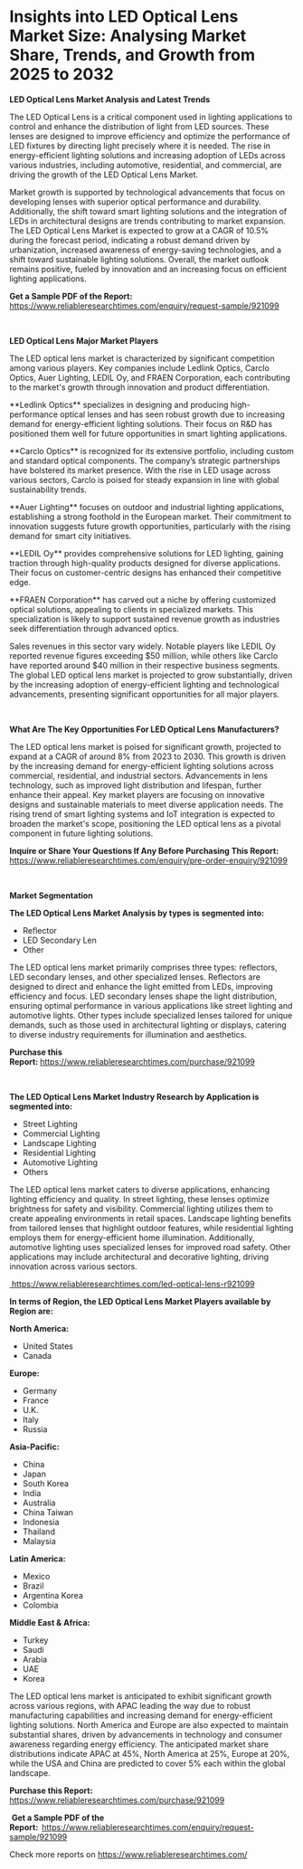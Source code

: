 <p><h1>Insights into LED Optical Lens Market Size: Analysing Market Share, Trends, and Growth from 2025 to 2032</h1></p><p><strong>LED Optical Lens Market Analysis and Latest Trends</strong></p>
<p><p>The LED Optical Lens is a critical component used in lighting applications to control and enhance the distribution of light from LED sources. These lenses are designed to improve efficiency and optimize the performance of LED fixtures by directing light precisely where it is needed. The rise in energy-efficient lighting solutions and increasing adoption of LEDs across various industries, including automotive, residential, and commercial, are driving the growth of the LED Optical Lens Market.</p><p>Market growth is supported by technological advancements that focus on developing lenses with superior optical performance and durability. Additionally, the shift toward smart lighting solutions and the integration of LEDs in architectural designs are trends contributing to market expansion. The LED Optical Lens Market is expected to grow at a CAGR of 10.5% during the forecast period, indicating a robust demand driven by urbanization, increased awareness of energy-saving technologies, and a shift toward sustainable lighting solutions. Overall, the market outlook remains positive, fueled by innovation and an increasing focus on efficient lighting applications.</p></p>
<p><strong>Get a Sample PDF of the Report:&nbsp;</strong> <a href="https://www.reliableresearchtimes.com/enquiry/request-sample/921099?utm_campaign=2464&utm_medium=2&utm_source=Github&utm_content=ia&utm_term=06042025&utm_id=led-optical-lens">https://www.reliableresearchtimes.com/enquiry/request-sample/921099</a></p>
<p>&nbsp;</p>
<p><strong>LED Optical Lens Major Market Players</strong></p>
<p><p>The LED optical lens market is characterized by significant competition among various players. Key companies include Ledlink Optics, Carclo Optics, Auer Lighting, LEDIL Oy, and FRAEN Corporation, each contributing to the market's growth through innovation and product differentiation.</p><p>**Ledlink Optics** specializes in designing and producing high-performance optical lenses and has seen robust growth due to increasing demand for energy-efficient lighting solutions. Their focus on R&D has positioned them well for future opportunities in smart lighting applications.</p><p>**Carclo Optics** is recognized for its extensive portfolio, including custom and standard optical components. The company’s strategic partnerships have bolstered its market presence. With the rise in LED usage across various sectors, Carclo is poised for steady expansion in line with global sustainability trends.</p><p>**Auer Lighting** focuses on outdoor and industrial lighting applications, establishing a strong foothold in the European market. Their commitment to innovation suggests future growth opportunities, particularly with the rising demand for smart city initiatives.</p><p>**LEDIL Oy** provides comprehensive solutions for LED lighting, gaining traction through high-quality products designed for diverse applications. Their focus on customer-centric designs has enhanced their competitive edge.</p><p>**FRAEN Corporation** has carved out a niche by offering customized optical solutions, appealing to clients in specialized markets. This specialization is likely to support sustained revenue growth as industries seek differentiation through advanced optics.</p><p>Sales revenues in this sector vary widely. Notable players like LEDIL Oy reported revenue figures exceeding $50 million, while others like Carclo have reported around $40 million in their respective business segments. The global LED optical lens market is projected to grow substantially, driven by the increasing adoption of energy-efficient lighting and technological advancements, presenting significant opportunities for all major players.</p></p>
<p>&nbsp;</p>
<p><strong>What Are The Key Opportunities For LED Optical Lens Manufacturers?</strong></p>
<p><p>The LED optical lens market is poised for significant growth, projected to expand at a CAGR of around 8% from 2023 to 2030. This growth is driven by the increasing demand for energy-efficient lighting solutions across commercial, residential, and industrial sectors. Advancements in lens technology, such as improved light distribution and lifespan, further enhance their appeal. Key market players are focusing on innovative designs and sustainable materials to meet diverse application needs. The rising trend of smart lighting systems and IoT integration is expected to broaden the market's scope, positioning the LED optical lens as a pivotal component in future lighting solutions.</p></p>
<p><strong>Inquire or Share Your Questions If Any Before Purchasing This Report:</strong> <a href="https://www.reliableresearchtimes.com/enquiry/pre-order-enquiry/921099?utm_campaign=2464&utm_medium=2&utm_source=Github&utm_content=ia&utm_term=06042025&utm_id=led-optical-lens">https://www.reliableresearchtimes.com/enquiry/pre-order-enquiry/921099</a></p>
<p>&nbsp;</p>
<p><strong>Market Segmentation</strong></p>
<p><strong>The LED Optical Lens Market Analysis by types is segmented into:</strong></p>
<p><ul><li>Reflector</li><li>LED Secondary Len</li><li>Other</li></ul></p>
<p><p>The LED optical lens market primarily comprises three types: reflectors, LED secondary lenses, and other specialized lenses. Reflectors are designed to direct and enhance the light emitted from LEDs, improving efficiency and focus. LED secondary lenses shape the light distribution, ensuring optimal performance in various applications like street lighting and automotive lights. Other types include specialized lenses tailored for unique demands, such as those used in architectural lighting or displays, catering to diverse industry requirements for illumination and aesthetics.</p></p>
<p><strong>Purchase this Report:&nbsp;</strong><a href="https://www.reliableresearchtimes.com/purchase/921099?utm_campaign=2464&utm_medium=2&utm_source=Github&utm_content=ia&utm_term=06042025&utm_id=led-optical-lens">https://www.reliableresearchtimes.com/purchase/921099</a></p>
<p>&nbsp;</p>
<p><strong>The LED Optical Lens Market Industry Research by Application is segmented into:</strong></p>
<p><ul><li>Street Lighting</li><li>Commercial Lighting</li><li>Landscape Lighting</li><li>Residential Lighting</li><li>Automotive Lighting</li><li>Others</li></ul></p>
<p><p>The LED optical lens market caters to diverse applications, enhancing lighting efficiency and quality. In street lighting, these lenses optimize brightness for safety and visibility. Commercial lighting utilizes them to create appealing environments in retail spaces. Landscape lighting benefits from tailored lenses that highlight outdoor features, while residential lighting employs them for energy-efficient home illumination. Additionally, automotive lighting uses specialized lenses for improved road safety. Other applications may include architectural and decorative lighting, driving innovation across various sectors.</p></p>
<p><a href="https://www.reliableresearchtimes.com/led-optical-lens-r921099?utm_campaign=2464&utm_medium=2&utm_source=Github&utm_content=ia&utm_term=06042025&utm_id=led-optical-lens">&nbsp;https://www.reliableresearchtimes.com/led-optical-lens-r921099</a></p>
<p><strong>In terms of Region, the LED Optical Lens Market Players available by Region are:</strong></p>
<p>
    <p> <strong> North America: </strong>
        <ul>
            <li>United States</li>
            <li>Canada</li>
        </ul>
        </p> 
    <p> <strong> Europe: </strong>
        <ul>
            <li>Germany</li>
            <li>France</li>
            <li>U.K.</li>
            <li>Italy</li>
            <li>Russia</li>
        </ul>
        </p> 
    <p> <strong> Asia-Pacific: </strong>
        <ul>
            <li>China</li>
            <li>Japan</li>
            <li>South Korea</li>
            <li>India</li>
            <li>Australia</li>
            <li>China Taiwan</li>
            <li>Indonesia</li>
            <li>Thailand</li>
            <li>Malaysia</li>
        </ul>
        </p> 
    <p> <strong> Latin America: </strong>
        <ul>
            <li>Mexico</li>
            <li>Brazil</li>
            <li>Argentina Korea</li>
            <li>Colombia</li>
        </ul>
        </p> 
    <p> <strong> Middle East & Africa: </strong>
        <ul>
            <li>Turkey</li>
            <li>Saudi</li>
            <li>Arabia</li>
            <li>UAE</li>
            <li>Korea</li>
        </ul>
    </p>
    </p>
<p><p>The LED optical lens market is anticipated to exhibit significant growth across various regions, with APAC leading the way due to robust manufacturing capabilities and increasing demand for energy-efficient lighting solutions. North America and Europe are also expected to maintain substantial shares, driven by advancements in technology and consumer awareness regarding energy efficiency. The anticipated market share distributions indicate APAC at 45%, North America at 25%, Europe at 20%, while the USA and China are predicted to cover 5% each within the global landscape.</p></p>
<p><strong>Purchase this Report: </strong><a href="https://www.reliableresearchtimes.com/purchase/921099?utm_campaign=2464&utm_medium=2&utm_source=Github&utm_content=ia&utm_term=06042025&utm_id=led-optical-lens">https://www.reliableresearchtimes.com/purchase/921099</a></p>
<p>&nbsp;<strong>Get a Sample PDF of the Report:&nbsp;&nbsp;</strong><a href="https://www.reliableresearchtimes.com/enquiry/request-sample/921099?utm_campaign=2464&utm_medium=2&utm_source=Github&utm_content=ia&utm_term=06042025&utm_id=led-optical-lens">https://www.reliableresearchtimes.com/enquiry/request-sample/921099</a></p>
<p><strong></strong></p>
<p>Check more reports on <a href="https://www.reliableresearchtimes.com/?utm_campaign=2464&utm_medium=2&utm_source=Github&utm_content=ia&utm_term=06042025&utm_id=led-optical-lens">https://www.reliableresearchtimes.com/</a></p>